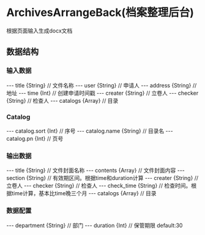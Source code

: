 # ArchivesArrangeBack(档案整理后台)

根据页面输入生成docx文档

## 数据结构

### 输入数据
--- title       {String}            // 文件名称 
--- user        {String}            // 申请人
--- address     {String}            // 地址
--- time        {Int}               // 创建申请时间戳
--- creater     {String}            // 立卷人
--- checker     {String}            // 检查人
--- catalogs    {Array<Catalog>}    // 目录

### Catalog
--- catalog.sort  {Int}             // 序号
--- catalog.name  {String}          // 目录名
--- catalog.pn    {Int}             // 页号

### 输出数据
--- title       {String}            // 文件封面名称 
--- contents    {Array<Sting>}      // 文件封面内容
--- section     {String}            // 有效期区间。根据time和duration计算
--- creater     {String}            // 立卷人
--- checker     {String}            // 检查人
--- check_time  {String}            // 检查时间。根据time计算，基本比time晚三个月
--- catalogs    {Array<Catalog>}    // 目录


### 数据配置
--- department  {String}            // 部门
--- duration    {Int}               // 保管期限 default:30
